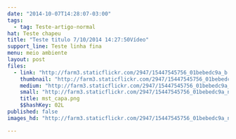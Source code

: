 ```yaml
---
date: "2014-10-07T14:28:07-03:00"
tags:
  - tag: Teste-artigo-normal
hat: Teste chapeu
title: "Teste titulo 7/10/2014 14:27:50Vídeo"
support_line: Teste linha fina
menu: meio ambiente
layout: post
files:
  - link: "http://farm3.staticflickr.com/2947/15447545756_01bebedc9a_b.jpg"
    thumbnail: "http://farm3.staticflickr.com/2947/15447545756_01bebedc9a_t.jpg"
    medium: "http://farm3.staticflickr.com/2947/15447545756_01bebedc9a_z.jpg"
    small: "http://farm3.staticflickr.com/2947/15447545756_01bebedc9a_n.jpg"
    title: mst_capa.png
    $$hashKey: 02L
published: false
images_hd: "http://farm3.staticflickr.com/2947/15447545756_01bebedc9a_n.jpg"

---
```

